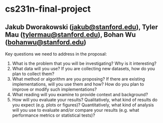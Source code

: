 # cs231n-final-project

## Jakub Dworakowski (jakub@stanford.edu), Tyler Mau (tylermau@stanford.edu), Bohan Wu (bohanwu@stanford.edu)

Key questions we need to address in the proposal:
1. What is the problem that you will be investigating? Why is it interesting?
2. What data will you use? If you are collecting new datasets, how do you plan to collect them?
3. What method or algorithm are you proposing? If there are existing implementations, will you use them and how? How do you plan to improve or modify such implementations?
4. What reading will you examine to provide context and background?
5. How will you evaluate your results? Qualitatively, what kind of results do you expect (e.g. plots or figures)? Quantitatively, what kind of analysis will you use to evaluate and/or compare your results (e.g. what performance metrics or statistical tests)?
